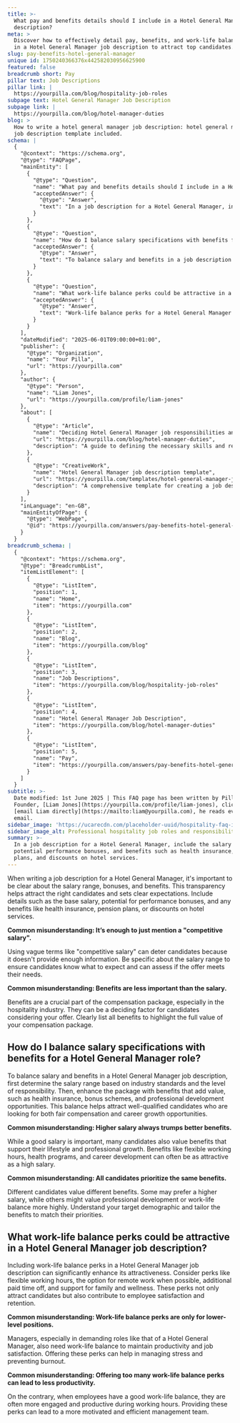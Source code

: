 ```yaml
---
title: >-
  What pay and benefits details should I include in a Hotel General Manager job
  description?
meta: >
  Discover how to effectively detail pay, benefits, and work-life balance perks
  in a Hotel General Manager job description to attract top candidates.
slug: pay-benefits-hotel-general-manager
unique id: 1750240366376x442582030956625900
featured: false
breadcrumb short: Pay
pillar text: Job Descriptions
pillar link: |
  https://yourpilla.com/blog/hospitality-job-roles
subpage text: Hotel General Manager Job Description
subpage link: |
  https://yourpilla.com/blog/hotel-manager-duties
blog: >
  How to write a hotel general manager job description: hotel general manager
  job description template included.
schema: |
  {
    "@context": "https://schema.org",
    "@type": "FAQPage",
    "mainEntity": [
      {
        "@type": "Question",
        "name": "What pay and benefits details should I include in a Hotel General Manager job description?",
        "acceptedAnswer": {
          "@type": "Answer",
          "text": "In a job description for a Hotel General Manager, include the salary range, potential performance bonuses, and benefits such as health insurance, pension plans, and discounts on hotel services. Be specific about the financial compensation and highlight all included benefits to provide clear expectations and attract qualified candidates."
        }
      },
      {
        "@type": "Question",
        "name": "How do I balance salary specifications with benefits for a Hotel General Manager role?",
        "acceptedAnswer": {
          "@type": "Answer",
          "text": "To balance salary and benefits in a job description for a Hotel General Manager, determine the salary range based on industry standards and responsibility level, then complement it with attractive benefits such as health insurance, bonus schemes, and professional development opportunities. This approach will help attract candidates looking for fair compensation and career growth opportunities."
        }
      },
      {
        "@type": "Question",
        "name": "What work-life balance perks could be attractive in a Hotel General Manager job description?",
        "acceptedAnswer": {
          "@type": "Answer",
          "text": "Work-life balance perks for a Hotel General Manager could include flexible working hours, remote work options, additional paid time off, and support for family and wellness. These perks not only attract candidates but also help maintain productivity and job satisfaction, thus contributing to employee retention."
        }
      }
    ],
    "dateModified": "2025-06-01T09:00:00+01:00",
    "publisher": {
      "@type": "Organization",
      "name": "Your Pilla",
      "url": "https://yourpilla.com"
    },
    "author": {
      "@type": "Person",
      "name": "Liam Jones",
      "url": "https://yourpilla.com/profile/liam-jones"
    },
    "about": [
      {
        "@type": "Article",
        "name": "Deciding Hotel General Manager job responsibilities and skills",
        "url": "https://yourpilla.com/blog/hotel-manager-duties",
        "description": "A guide to defining the necessary skills and responsibilities for a Hotel General Manager position."
      },
      {
        "@type": "CreativeWork",
        "name": "Hotel General Manager job description template",
        "url": "https://yourpilla.com/templates/hotel-general-manager-job-description",
        "description": "A comprehensive template for creating a job description for a Hotel General Manager role."
      }
    ],
    "inLanguage": "en-GB",
    "mainEntityOfPage": {
      "@type": "WebPage",
      "@id": "https://yourpilla.com/answers/pay-benefits-hotel-general-manager"
    }
  }
breadcrumb_schema: |
  {
    "@context": "https://schema.org",
    "@type": "BreadcrumbList",
    "itemListElement": [
      {
        "@type": "ListItem",
        "position": 1,
        "name": "Home",
        "item": "https://yourpilla.com"
      },
      {
        "@type": "ListItem",
        "position": 2,
        "name": "Blog",
        "item": "https://yourpilla.com/blog"
      },
      {
        "@type": "ListItem",
        "position": 3,
        "name": "Job Descriptions",
        "item": "https://yourpilla.com/blog/hospitality-job-roles"
      },
      {
        "@type": "ListItem",
        "position": 4,
        "name": "Hotel General Manager Job Description",
        "item": "https://yourpilla.com/blog/hotel-manager-duties"
      },
      {
        "@type": "ListItem",
        "position": 5,
        "name": "Pay",
        "item": "https://yourpilla.com/answers/pay-benefits-hotel-general-manager"
      }
    ]
  }
subtitle: >-
  Date modified: 1st June 2025 | This FAQ page has been written by Pilla
  Founder, [Liam Jones](https://yourpilla.com/profile/liam-jones), click to
  [email Liam directly](https://mailto:liam@yourpilla.com), he reads every
  email.
sidebar_image: 'https://ucarecdn.com/placeholder-uuid/hospitality-faq-image.jpg'
sidebar_image_alt: Professional hospitality job roles and responsibilities
summary: >-
  In a job description for a Hotel General Manager, include the salary range,
  potential performance bonuses, and benefits such as health insurance, pension
  plans, and discounts on hotel services.
---
```

When writing a job description for a Hotel General Manager, it's important to be clear about the salary range, bonuses, and benefits. This transparency helps attract the right candidates and sets clear expectations. Include details such as the base salary, potential for performance bonuses, and any benefits like health insurance, pension plans, or discounts on hotel services.

**Common misunderstanding: It’s enough to just mention a "competitive salary".**

Using vague terms like "competitive salary" can deter candidates because it doesn't provide enough information. Be specific about the salary range to ensure candidates know what to expect and can assess if the offer meets their needs.

**Common misunderstanding: Benefits are less important than the salary.**

Benefits are a crucial part of the compensation package, especially in the hospitality industry. They can be a deciding factor for candidates considering your offer. Clearly list all benefits to highlight the full value of your compensation package.

## How do I balance salary specifications with benefits for a Hotel General Manager role?

To balance salary and benefits in a Hotel General Manager job description, first determine the salary range based on industry standards and the level of responsibility. Then, enhance the package with benefits that add value, such as health insurance, bonus schemes, and professional development opportunities. This balance helps attract well-qualified candidates who are looking for both fair compensation and career growth opportunities.

**Common misunderstanding: Higher salary always trumps better benefits.**

While a good salary is important, many candidates also value benefits that support their lifestyle and professional growth. Benefits like flexible working hours, health programs, and career development can often be as attractive as a high salary.

**Common misunderstanding: All candidates prioritize the same benefits.**

Different candidates value different benefits. Some may prefer a higher salary, while others might value professional development or work-life balance more highly. Understand your target demographic and tailor the benefits to match their priorities.

## What work-life balance perks could be attractive in a Hotel General Manager job description?

Including work-life balance perks in a Hotel General Manager job description can significantly enhance its attractiveness. Consider perks like flexible working hours, the option for remote work when possible, additional paid time off, and support for family and wellness. These perks not only attract candidates but also contribute to employee satisfaction and retention.

**Common misunderstanding: Work-life balance perks are only for lower-level positions.**

Managers, especially in demanding roles like that of a Hotel General Manager, also need work-life balance to maintain productivity and job satisfaction. Offering these perks can help in managing stress and preventing burnout.

**Common misunderstanding: Offering too many work-life balance perks can lead to less productivity.**

On the contrary, when employees have a good work-life balance, they are often more engaged and productive during working hours. Providing these perks can lead to a more motivated and efficient management team.
